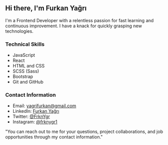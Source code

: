 ## Hi there, I'm Furkan Yağrı

I'm a Frontend Developer with a relentless passion for fast learning and continuous improvement. I have a knack for quickly grasping new technologies.

### Technical Skills
- JavaScript 
- React 
- HTML and CSS
- SCSS (Sass)
- Bootstrap
- Git and GitHub

### Contact Information
- Email: yagrifurkan@gmail.com
- LinkedIn: [Furkan Yağrı]((https://www.linkedin.com/in/furkanyagri/))
- Twitter: [@FrknYgr]((https://twitter.com/FrknYgr))
- Instagram: [@frknygr1]((https://www.instagram.com/frknygr1/))

"You can reach out to me for your questions, project collaborations, and job opportunities through my contact information."

































<!---
furkanyagri/furkanyagri is a ✨ special ✨ repository because its `README.md` (this file) appears on your GitHub profile.
You can click the Preview link to take a look at your changes.
--->
